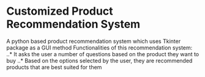 # Customized Product Recommendation System
A python based product recommendation system which uses Tkinter package as a GUI method
Functionalities of this recommendation system:
..* It asks the user a number of questions based on the product they want to buy
..* Based on the options selected by the user, they are recommended products that are best suited for them
